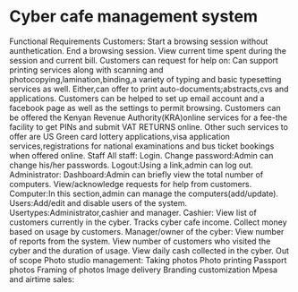 # Cyber cafe management system
Functional Requirements
Customers:
Start a browsing session without aunthetication.
End a browsing session.
View current time spent during the session and current bill.
Customers can request for help on:
Can support printing services along with scanning and photocopying,lamination,binding,a variety of typing and basic typesetting services as well.
Either,can offer to print auto-documents;abstracts,cvs and applications.
Customers can be helped to set up email account and a facebook page as well as the settings to permit browsing.
Customers can be offered the Kenyan Revenue Authority(KRA)online services for a fee-the facility to get PINs and submit VAT RETURNS online.
Other such services to offer are US Green card lottery applications,visa application services,registrations for national examinations and bus ticket bookings when offered online.
Staff
All staff:
Login.
Change password:Admin can change his/her passwords.
Logout:Using a link,admin can log out.
Administrator:
Dashboard:Admin can briefly view the total number of computers.
View/acknowledge requests for help from customers.
Computer:In this section,admin can manage the computers(add/update).
Users:Add/edit and disable users of the system.
Usertypes:Administrator,cashier and manager.
Cashier:
View list of customers currently in the cyber.
Tracks cyber cafe income.
Collect money based on usage by customers.
Manager/owner of the cyber:
View number of reports from the system.
View number of customers who visited the cyber and the duration of usage.
View daily cash collected in the cyber.
Out of scope
Photo studio management:
Taking photos
Photo printing
Passport photos
Framing of photos
Image delivery
Branding customization
Mpesa and airtime sales:

